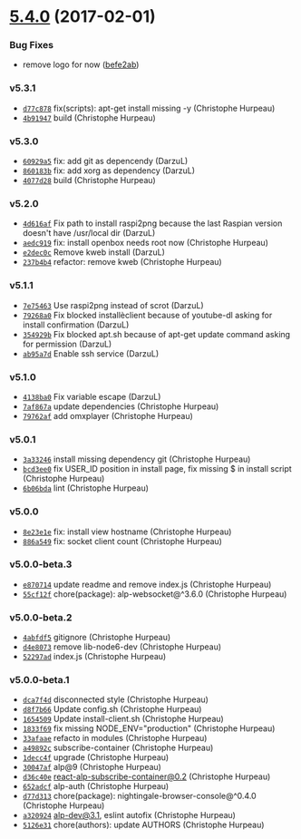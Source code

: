 <a name="5.4.0"></a>
# [5.4.0](https://github.com/christophehurpeau/raspberry-pool/compare/v5.3.1...v5.4.0) (2017-02-01)


### Bug Fixes

* remove logo for now ([befe2ab](https://github.com/christophehurpeau/raspberry-pool/commit/befe2ab))


### v5.3.1

- [`d77c878`](https://github.com/christophehurpeau/raspberry-pool/commit/d77c878ed6e27cbbc98bd42f6de687fd796c1439) fix(scripts): apt-get install missing -y (Christophe Hurpeau)
- [`4b91947`](https://github.com/christophehurpeau/raspberry-pool/commit/4b91947e67bda08f3748677357a8440a572321f7) build (Christophe Hurpeau)

### v5.3.0

- [`60929a5`](https://github.com/christophehurpeau/raspberry-pool/commit/60929a51c28f8026afa8145318d5c88f512c1dd6) fix: add git as depencendy (DarzuL)
- [`860183b`](https://github.com/christophehurpeau/raspberry-pool/commit/860183bd7f171e5b526b7094e00ab679678da116) fix: add xorg as dependency (DarzuL)
- [`4077d28`](https://github.com/christophehurpeau/raspberry-pool/commit/4077d289f1bf8ead1c795909fdce72b3691e0ab8) build (Christophe Hurpeau)

### v5.2.0

- [`4d616af`](https://github.com/christophehurpeau/raspberry-pool/commit/4d616af38c8c43e1e3692f27b21d57051ae972b2) Fix path to install raspi2png because the last Raspian version doesn't have /usr/local dir (DarzuL)
- [`aedc919`](https://github.com/christophehurpeau/raspberry-pool/commit/aedc919e8d8afc8528d724cfbc39f28a88aa4ec1) fix: install openbox needs root now (Christophe Hurpeau)
- [`e2dec0c`](https://github.com/christophehurpeau/raspberry-pool/commit/e2dec0cbc2cdb39b027e5e44736fdb2ef2ab8f18) Remove kweb install (DarzuL)
- [`237b4b4`](https://github.com/christophehurpeau/raspberry-pool/commit/237b4b46bafe0c1dd54d73d6105d7d458354b2d7) refactor: remove kweb (Christophe Hurpeau)

### v5.1.1

- [`7e75463`](https://github.com/christophehurpeau/raspberry-pool/commit/7e75463318bc7cf75aeca6223874228c2f69a467) Use raspi2png instead of scrot (DarzuL)
- [`79268a0`](https://github.com/christophehurpeau/raspberry-pool/commit/79268a0e5d51d5ab6a87387ddbeba965d2294e82) Fix blocked installèclient because of youtube-dl asking for install confirmation (DarzuL)
- [`354929b`](https://github.com/christophehurpeau/raspberry-pool/commit/354929b331e2c1e8ca45e5c28f9c6a644b162ceb) Fix blocked apt.sh because of apt-get update command asking for permission (DarzuL)
- [`ab95a7d`](https://github.com/christophehurpeau/raspberry-pool/commit/ab95a7d507a7ef93875eef31c998d3fa5235bd2e) Enable ssh service (DarzuL)

### v5.1.0

- [`4138ba0`](https://github.com/christophehurpeau/raspberry-pool/commit/4138ba0ff568f164cf8a29d3d658d4a00c100957) Fix variable escape (DarzuL)
- [`7af867a`](https://github.com/christophehurpeau/raspberry-pool/commit/7af867a545e4ff8c08850a8c366a8b37edbea13f) update dependencies (Christophe Hurpeau)
- [`79762af`](https://github.com/christophehurpeau/raspberry-pool/commit/79762af0fbeb478724f907525c06768bd413b834) add omxplayer (Christophe Hurpeau)

### v5.0.1

- [`3a33246`](https://github.com/christophehurpeau/raspberry-pool/commit/3a3324696d4884addf49bda3d872d472fa7c3bfe) install missing dependency git (Christophe Hurpeau)
- [`bcd3ee0`](https://github.com/christophehurpeau/raspberry-pool/commit/bcd3ee0edd91ca84ff4c07a03eeb74118440c1a6) fix USER_ID position in install page, fix missing $ in install script (Christophe Hurpeau)
- [`6b06bda`](https://github.com/christophehurpeau/raspberry-pool/commit/6b06bda51a2f374f528cbf93d76b95768e85f478) lint (Christophe Hurpeau)

### v5.0.0

- [`8e23e1e`](https://github.com/christophehurpeau/raspberry-pool/commit/8e23e1e89244a93a141574d68a3086de8454ef2c) fix: install view hostname (Christophe Hurpeau)
- [`886a549`](https://github.com/christophehurpeau/raspberry-pool/commit/886a54991c42e573d0f497f234298c69f2f15685) fix: socket client count (Christophe Hurpeau)

### v5.0.0-beta.3

- [`e870714`](https://github.com/christophehurpeau/raspberry-pool/commit/e8707145b206ec36b37fb1a46f5a5e366b79a37a) update readme and remove index.js (Christophe Hurpeau)
- [`55cf12f`](https://github.com/christophehurpeau/raspberry-pool/commit/55cf12f8c8369791145ce3382895313b15a52c88) chore(package): alp-websocket@^3.6.0 (Christophe Hurpeau)

### v5.0.0-beta.2

- [`4abfdf5`](https://github.com/christophehurpeau/raspberry-pool/commit/4abfdf55ecef7f86972f7319debdc9fed32a9b9f) gitignore (Christophe Hurpeau)
- [`d4e8073`](https://github.com/christophehurpeau/raspberry-pool/commit/d4e8073ed3921b0127d202c8b0c14c3494e869cb) remove lib-node6-dev (Christophe Hurpeau)
- [`52297ad`](https://github.com/christophehurpeau/raspberry-pool/commit/52297ad6a03ac4391bce183a68e778657b7e7005) index.js (Christophe Hurpeau)

### v5.0.0-beta.1

- [`dca7f4d`](https://github.com/christophehurpeau/raspberry-pool/commit/dca7f4dc628eaff7cd399771c400d5f073e53b45) disconnected style (Christophe Hurpeau)
- [`d8f7b66`](https://github.com/christophehurpeau/raspberry-pool/commit/d8f7b66781f0da9059df57bc0ca5f6dd9912246d) Update config.sh (Christophe Hurpeau)
- [`1654509`](https://github.com/christophehurpeau/raspberry-pool/commit/16545095cdec1270c076d2dec24989860354c8c4) Update install-client.sh (Christophe Hurpeau)
- [`1833f69`](https://github.com/christophehurpeau/raspberry-pool/commit/1833f69e8d9c1bf92b927deeb0f54cb773b26140) fix missing NODE_ENV="production" (Christophe Hurpeau)
- [`33afaae`](https://github.com/christophehurpeau/raspberry-pool/commit/33afaaeb62a2e5d042005ce2092d4c917eb2b6f4) refacto in modules (Christophe Hurpeau)
- [`a49892c`](https://github.com/christophehurpeau/raspberry-pool/commit/a49892c0016fcb67dc853dbdfccd9ed82a0cb8c7) subscribe-container (Christophe Hurpeau)
- [`1decc4f`](https://github.com/christophehurpeau/raspberry-pool/commit/1decc4fa8a73011e7778dff5e29b297ba205230c) upgrade (Christophe Hurpeau)
- [`30047af`](https://github.com/christophehurpeau/raspberry-pool/commit/30047af59cc6f07a541c47e507df4764bd123fba) alp@9 (Christophe Hurpeau)
- [`d36c40e`](https://github.com/christophehurpeau/raspberry-pool/commit/d36c40e8a2c1c12c822c2c955882bee224afbdeb) react-alp-subscribe-container@0.2 (Christophe Hurpeau)
- [`652adcf`](https://github.com/christophehurpeau/raspberry-pool/commit/652adcf524ec74a8e839c8c6b737ed729ca05061) alp-auth (Christophe Hurpeau)
- [`d77d313`](https://github.com/christophehurpeau/raspberry-pool/commit/d77d313867365654da285c787ea89981869c8d06) chore(package): nightingale-browser-console@^0.4.0 (Christophe Hurpeau)
- [`a320924`](https://github.com/christophehurpeau/raspberry-pool/commit/a32092433a5ba038c52036eaebb1379eb0eb2ce3) alp-dev@3.1, eslint autofix (Christophe Hurpeau)
- [`5126e31`](https://github.com/christophehurpeau/raspberry-pool/commit/5126e3159b37f2ce8f563de4a5f8bfd834f1edf6) chore(authors): update AUTHORS (Christophe Hurpeau)
